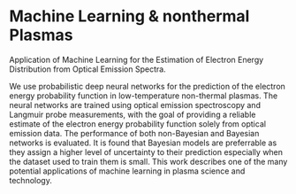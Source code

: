 # Machine Learning & nonthermal Plasmas
Application of Machine Learning for the Estimation of Electron Energy Distribution from Optical Emission Spectra.

We use probabilistic deep neural networks for the prediction of the electron energy probability function in low-temperature non-thermal plasmas. The neural networks are trained using optical emission spectroscopy and Langmuir probe measurements, with the goal of providing a reliable estimate of the electron energy probability function solely from optical emission data. The performance of both non-Bayesian and Bayesian networks is evaluated. It is found that Bayesian models are preferrable as they assign a higher level of uncertainty to their prediction especially when the dataset used to train them is small. This work describes one of the many potential applications of machine learning in plasma science and technology.

